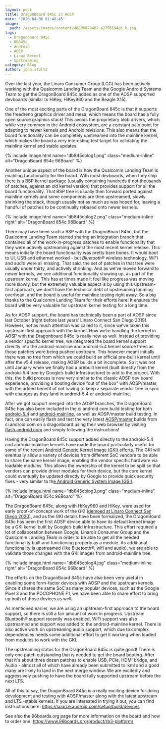```yaml
---
layout: post
title: DragonBoard 845c in AOSP
date: '2020-04-06 01:48:45'
image:
  path: /assets/images/content/48806078402_a2756594c6_k.jpg
tags:
  - Dragonboard 845c
  - DB845c
  - Android
  - AOSP
  - Linux Kernel
  - upstreaming
category: Blog
author: john.stultz
---
```

Over the last year, the Linaro Consumer Group (LCG) has been actively working with the Qualcomm Landing Team and the Google Android Systems Team to get the DragonBoard 845c added as one of the AOSP supported devboards (similar to HiKey, HiKey960 and the Beagle X15).

One of the most exciting parts of the DragonBoard 845c is that it supports the freedreno graphics driver and mesa, which means the board has a fully open source graphics stack! This avoids the proprietary blob drivers, which while very common in the Android ecosystem, are a constant pain point for adapting to newer kernels and Android revisions. This also means that the board functionality can be completely upstreamed into the mainline kernel, which makes the board a very interesting test target for validating the mainline kernel and stable updates.

{% include image.html name="db845cblog1.png" class="medium-inline" alt="DragonBoard 854c 96Board" %}

Another unique aspect of the board is how the Qualcomm Landing Team is enabling functionality for the board. With most devboards, when they ship there is a BSP kernel package (usually containing hundreds if not thousands of patches, against an old kernel version) that provides support for all the board functionality. That BSP tree is usually then forward ported against mainline kernels and some components are then upstreamed, slowly shrinking the stack, though usually not as much as was hoped for, leaving a handful of patches to be continually rebased onto newer kernels.

{% include image.html name="db845cblog2.png" class="medium-inline right" alt="DragonBoard 854c 96Board" %}

There may have been such a BSP with the DragonBoard 845c, but the Qualcomm Landing Team started sharing an integration branch that contained all of the work-in-progress patches to enable functionality that they were actively upstreaming against the most recent kernel release. This means initially the board functionality was pretty bare bones. It would boot to UI, USB and ethernet worked - but _Bluetooth_® wireless technology, WiFi and audio were all missing. That said, the set of patches in that tree were usually under thirty, and actively shrinking. And as we’ve moved forward to newer kernels, we see additional functionality showing up, as part of the upstream kernel. This has at times made it feel like progress was moving more slowly, but the extremely valuable aspect is by using this upstream-first approach, we don’t have the technical debt of upstreaming looming overhead, and the board is useful for mainline testing right away. So a big thanks to the Qualcomm Landing Team for their efforts here! It ensures the board will be very valuable for upstream kernel testing for a long time.

As for AOSP support, the board has technically been a part of AOSP since last October (right before last years’ Linaro Connect San Diego 2019). However, not as much attention was called to it, since we’ve taken this upstream-first approach with the kernel. How we’re handling the kernel in AOSP with the Dragonboard 845c is really new as well. Instead of providing a vendor specific kernel tree, we integrated the board kernel support directly into the android-mainline and android-5.4 kernel source trees as those patches were being pushed upstream. This however meant initially there was no tree from which we could build an official pre-built kernel until after the v5.4 release, making AOSP builds a bit incomplete.  So it was not until January when we finally had a prebuilt kernel (built directly from the android-5.4 tree by Google’s build infrastructure) to add to the project. With this, the build process is now very similar to the classic AOSP dev board experience, providing a booting device “out of the box” with AOSP/master, with the added benefit of not having to keep a separate vendor tree in sync with changes as they land in android-5.4 or android-mainline.

After we got support merged into the AOSP branches, the DragonBoard 845c has also been included in the ci.android.com build testing for both [android-5.4](https://ci.android.com/builds/branches/aosp_kernel-common-android-5.4/grid?) and [android-mainline](https://ci.android.com/builds/branches/aosp_kernel-common-android-mainline/grid?), as well as AOSP/master build testing. In fact, one can easily flash and test the very latest [AOSP/master](https://ci.android.com/builds/branches/aosp-master/grid?) builds from ci.android.com on a dragonboard using their web browser by visiting [flash.android.com](https://flash.android.com/welcome?continue=%2Fcustom) and simply following the instructions!

Having the DragonBoard 845c support added directly to the android-5.4 and android-mainline kernels have made the board particularly useful for some of the recent [Android Generic Kernel Image (GKI) efforts](https://www.linuxplumbersconf.org/event/2/contributions/61/attachments/69/80/Android_and_Linux_Kernel__Herding_billions_of_penguins_one_version_at_a_time.pdf). The GKI will eventually allow a variety of devices from different SoC vendors to be able to share the same kernel image, enabling the vendor specific hardware via loadable modules. This allows the ownership of the kernel to be split so that vendors can provide driver modules for their device, but the core kernel could eventually be updated directly by Google to provide quick security fixes - very similar to th[e Android Generic System Image (GSI)](https://developer.android.com/topic/generic-system-image).

{% include image.html name="db845cblog3.png" class="medium-inline" alt="DragonBoard 854c 96Board" %}

The DragonBoard 845c, along with HiKey960 and HiKey, were used for early proof-of-concept work of the GKI ([demoed at Linaro Connect San Diego 2020](https://twitter.com/johnstultz_work/status/1171915205548183553)), and as the GKI details have been formalized, the DragonBoard 845c has been the first AOSP device able to have its default kernel image be a GKI kernel built by Google’s build infrastructure. This effort required a lot of collaboration between Google, Linaro’s Consumer Group and the Qualcomm Landing Team in order to be able to get all the needed functionality built and functioning properly as a module. As additional functionality is upstreamed (like Bluetooth®, wifi and audio), we are able to validate those changes with the GKI images from android-mainline tree.

{% include image.html name="db845cblog4.jpg" class="medium-inline right" alt="DragonBoard 854c 96Board" %}

The efforts on the DragonBoard 845c have also been very useful in enabling some form-factor devices with AOSP and the upstream kernels. Since it shares the same SoC as many popular devices, such as the Google Pixel 3 and the POCOPHONE F1, we have been able to share effort to bring up both of those devices as well.

As mentioned earlier, we are using an upstream-first approach to the board support, so there is still a fair amount of work in progress. Upstream Bluetooth® support recently was enabled, WiFi support was also upstreamed and support was added to the android-mainline kernel. There is also active work on upstreaming audio support, which due to complex dependencies needs some additional effort to get it working when loaded from modules to work with the GKI.

The upstreaming status for the DragonBoard 845c is quite good! There is only one patch outstanding that is needed to get the board booting. After that it's about three dozen patches to enable USB, PCIe, HDMI bridge, and Audio - almost all of which have already been submitted to lkml and a good many are likely to land in the next merge window. We are excitedly and aggressively pushing to have the board fully supported upstream before the next LTS.

All of this to say, the DragonBoard 845c is a really exciting device for doing development and testing with AOSP/master along with the latest upstream and LTS -stable kernels. If you are interested in trying it out, you can find instructions here: <https://source.android.com/setup/build/devices>

See also the 96boards.org page for more information on the board and how to order one: <https://www.96boards.org/product/rb3-platform/>
